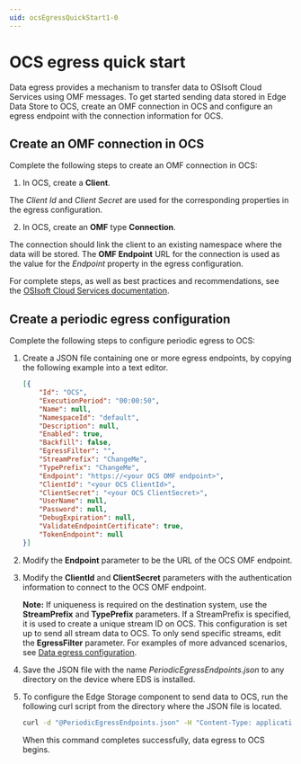 ```yaml
---
uid: ocsEgressQuickStart1-0
---
```


# OCS egress quick start

Data egress provides a mechanism to transfer data to OSIsoft Cloud Services using OMF messages. To get started sending data stored in Edge Data Store to OCS, create an OMF connection in OCS and configure an egress endpoint with the connection information for OCS.

## Create an OMF connection in OCS

Complete the following steps to create an OMF connection in OCS:

1. In OCS, create a **Client**.

  The _Client Id_ and _Client Secret_ are used for the corresponding properties in the egress configuration.

2. In OCS, create an **OMF** type **Connection**.

  The connection should link the client to an existing namespace where the data will be stored. The **OMF Endpoint** URL for the connection is used as the value for the _Endpoint_ property in the egress configuration.

  For complete steps, as well as best practices and recommendations, see the [OSIsoft Cloud Services documentation](https://ocs-docs.osisoft.com/Documentation/OSIsoft_Cloud_Services.html).

## Create a periodic egress configuration

Complete the following steps to configure periodic egress to OCS:

1. Create a JSON file containing one or more egress endpoints, by copying the following example into a text editor.

   ```json
   [{
       "Id": "OCS",
       "ExecutionPeriod": "00:00:50",
       "Name": null,
       "NamespaceId": "default",
       "Description": null,
       "Enabled": true,
       "Backfill": false,
       "EgressFilter": "",
       "StreamPrefix": "ChangeMe",
       "TypePrefix": "ChangeMe",
       "Endpoint": "https://<your OCS OMF endpoint>",
       "ClientId": "<your OCS ClientId>",
       "ClientSecret": "<your OCS ClientSecret>",
       "UserName": null,
       "Password": null,
       "DebugExpiration": null,
       "ValidateEndpointCertificate": true,
       "TokenEndpoint": null
   }]
   ```

2. Modify the **Endpoint** parameter to be the URL of the OCS OMF endpoint.
3. Modify the **ClientId** and **ClientSecret** parameters with the authentication information to connect to the OCS OMF endpoint.

    **Note:** If uniqueness is required on the destination system, use the **StreamPrefix** and **TypePrefix** parameters. If a StreamPrefix is specified, it is used to create a unique stream ID on OCS. This configuration is set up to send all stream data to OCS. To only send specific streams, edit the **EgressFilter** parameter. For examples of more advanced scenarios, see [Data egress configuration](xref:egress1-0).

4. Save the JSON file with the name _PeriodicEgressEndpoints.json_ to any directory on the device where EDS is installed.
5. To configure the Edge Storage component to send data to OCS, run the following curl script from the directory where the JSON file is located.

    ```bash
    curl -d "@PeriodicEgressEndpoints.json" -H "Content-Type: application/json" -X PUT http://localhost:5590/api/v1/configuration/storage/PeriodicEgressEndpoints/
    ```

   When this command completes successfully, data egress to OCS begins.
